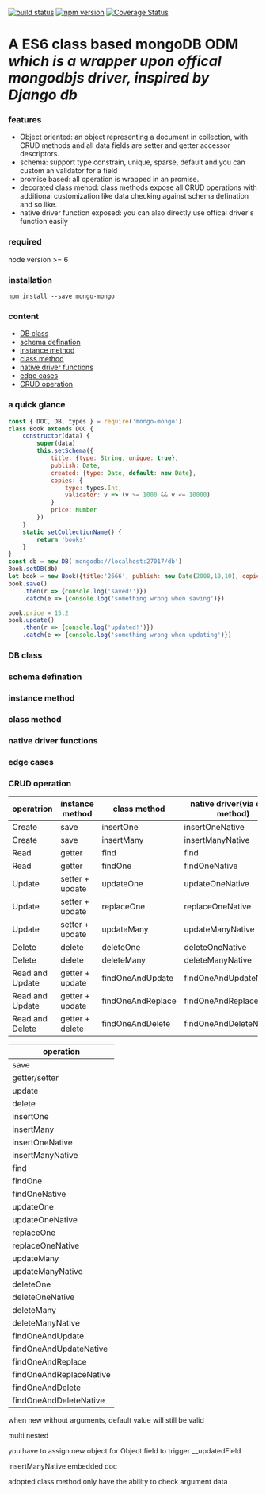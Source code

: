 [![build status](https://img.shields.io/travis/pandafeeder/mongo-mongo/master.svg?style=flat-square)](https://travis-ci.org/pandafeeder/mongo-mongo)
[![npm version](https://img.shields.io/npm/v/mongo-mongo.svg?style=flat-square)](https://www.npmjs.com/package/mongo-mongo)
[![Coverage Status](https://coveralls.io/repos/github/pandafeeder/mongo-mongo/badge.svg?branch=master)](https://coveralls.io/github/pandafeeder/mongo-mongo?branch=master)

# __A ES6 class based mongoDB ODM__ *which is a wrapper upon offical mongodbjs driver, inspired by Django db*

### features
- Object oriented: an object representing a document in collection, with CRUD methods and all data fields are setter and getter accessor descriptors.
- schema: support type constrain, unique, sparse, default and you can custom an validator for a field 
- promise based: all operation is wrapped in an promise.
- decorated class mehod: class methods expose all CRUD operations with additional customization like data checking against schema defination and so like.
- native driver function exposed: you can also directly use offical driver's function easily

### required
node version >= 6
### installation
```npm install --save mongo-mongo```
### content
- <a href="#db-class">DB class</a>
- <a href="#schema-defination">schema defination</a>
- <a href="#instance-method">instance method</a>
- <a href="#class-method">class method</a>
- <a href="#native-driver-functions">native driver functions</a>
- <a href="#edge-cases">edge cases</a>
- <a href="#crud-operation">CRUD operation</a>
### a quick glance
```javascript
const { DOC, DB, types } = require('mongo-mongo')
class Book extends DOC {
    constructor(data) {
        super(data)
        this.setSchema({
            title: {type: String, unique: true},
            publish: Date,
            created: {type: Date, default: new Date},
            copies: {
                type: types.Int,
                validator: v => (v >= 1000 && v <= 10000)
            }
            price: Number
        })
    }
    static setCollectionName() {
        return 'books'
    }
}
const db = new DB('mongodb://localhost:27017/db')
Book.setDB(db)
let book = new Book({title:'2666', publish: new Date(2008,10,10), copies: 5000, price: 12.2})
book.save()
    .then(r => {console.log('saved!')})
    .catch(e => {console.log('something wrong when saving')})

book.price = 15.2
book.update()
    .then(r => {console.log('updated!')})
    .catch(e => {console.log('something wrong when updating')})

```


### DB class

### schema defination

### instance method

### class method

### native driver functions

### edge cases

### CRUD operation
| operatrion | instance method | class method | native driver(via class method) |
| ------ | ------ | ------ | ----- |
| Create |  save  | insertOne | insertOneNative |
| Create |  save  | insertMany | insertManyNative |
| Read   |  getter | find      | find        |
| Read   |  getter | findOne   | findOneNative |
| Update |  setter + update | updateOne | updateOneNative |
| Update |  setter + update | replaceOne | replaceOneNative |
| Update |  setter + update | updateMany | updateManyNative |
| Delete |  delete | deleteOne | deleteOneNative |
| Delete |  delete | deleteMany | deleteManyNative |
| Read and Update | getter + update | findOneAndUpdate | findOneAndUpdateNative |
| Read and Update | getter + update | findOneAndReplace | findOneAndReplaceNative |
| Read and Delete | getter + delete | findOneAndDelete | findOneAndDeleteNative |

| operation |
| ------ |
| save |
| getter/setter |
| update |
| delete |
| insertOne |
| insertMany |
| insertOneNative |
| insertManyNative |
| find |
| findOne |
| findOneNative |
| updateOne |
| updateOneNative |
| replaceOne |
| replaceOneNative |
| updateMany |
| updateManyNative |
| deleteOne |
| deleteOneNative |
| deleteMany |
| deleteManyNative |
| findOneAndUpdate |
| findOneAndUpdateNative |
| findOneAndReplace |
| findOneAndReplaceNative |
| findOneAndDelete |
| findOneAndDeleteNative |










when new without arguments, default value will still be valid

multi nested

you have to assign new object for Object field to trigger \_\_updatedField

insertManyNative embedded doc

adopted class method only have the ability to check argument data
